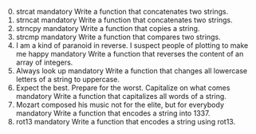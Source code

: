 0. strcat mandatory
Write a function that concatenates two strings.
1. strncat mandatory
Write a function that concatenates two strings.
2. strncpy mandatory
Write a function that copies a string.
3. strcmp mandatory
Write a function that compares two strings.
4. I am a kind of paranoid in reverse. I suspect people of plotting to make me happy mandatory
Write a function that reverses the content of an array of integers.
5. Always look up mandatory
Write a function that changes all lowercase letters of a string to uppercase.
6. Expect the best. Prepare for the worst. Capitalize on what comes mandatory
Write a function that capitalizes all words of a string.
7. Mozart composed his music not for the elite, but for everybody mandatory
Write a function that encodes a string into 1337.
8. rot13 mandatory
Write a function that encodes a string using rot13.
